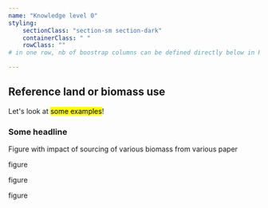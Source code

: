 ```yaml
---
name: "Knowledge level 0"
styling:
    sectionClass: "section-sm section-dark"
    containerClass: " "
    rowClass: ""
# in one row, nb of boostrap columns can be defined directly below in HTML

---
```

<div class="col-md-4">

## Reference land or biomass use

Let's look at <mark>some examples</mark>!

</div>

<div class="col-md-8">

### Some headline

Figure with impact of sourcing of various biomass from various paper

figure

figure 

figure
</div>
